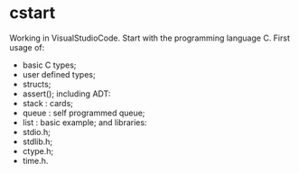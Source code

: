 # cstart
Working in VisualStudioCode.
Start  with the programming language C. First usage of:
- basic C types;
- user defined types;
- structs;
- assert();
including ADT:
- stack : cards;
- queue : self programmed queue;
- list : basic example;
and  libraries:
- stdio.h;
- stdlib.h;
- ctype.h;
- time.h.
